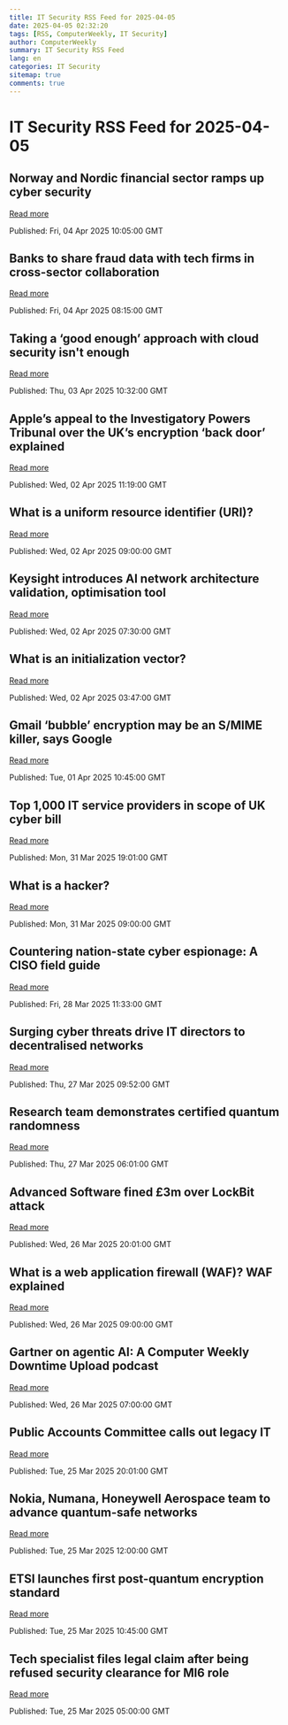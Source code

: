 ```yaml
---
title: IT Security RSS Feed for 2025-04-05
date: 2025-04-05 02:32:20
tags: [RSS, ComputerWeekly, IT Security]
author: ComputerWeekly
summary: IT Security RSS Feed
lang: en
categories: IT Security
sitemap: true
comments: true
---
```


# IT Security RSS Feed for 2025-04-05

## Norway and Nordic financial sector ramps up cyber security
[Read more](https://www.computerweekly.com/news/366621703/Norway-and-Nordic-financial-sector-ramps-up-cyber-security)

Published: Fri, 04 Apr 2025 10:05:00 GMT

## Banks to share fraud data with tech firms in cross-sector collaboration
[Read more](https://www.computerweekly.com/news/366622133/Banks-to-share-fraud-data-with-tech-firms-in-cross-sector-collaboration)

Published: Fri, 04 Apr 2025 08:15:00 GMT

## Taking a ‘good enough’ approach with cloud security isn't enough
[Read more](https://www.computerweekly.com/opinion/Taking-a-good-enough-approach-with-cloud-security-isnt-enough)

Published: Thu, 03 Apr 2025 10:32:00 GMT

## Apple’s appeal to the Investigatory Powers Tribunal over the UK’s encryption ‘back door’ explained
[Read more](https://www.computerweekly.com/opinion/Apples-appeal-to-the-Investigatory-Powers-Tribunal-over-the-UKs-encryption-back-door-explained)

Published: Wed, 02 Apr 2025 11:19:00 GMT

## What is a uniform resource identifier (URI)?
[Read more](https://www.techtarget.com/whatis/definition/URI-Uniform-Resource-Identifier)

Published: Wed, 02 Apr 2025 09:00:00 GMT

## Keysight introduces AI network architecture validation, optimisation tool
[Read more](https://www.computerweekly.com/news/366621790/Keysight-introduces-AI-network-architecture-validation-optimisation-tool)

Published: Wed, 02 Apr 2025 07:30:00 GMT

## What is an initialization vector?
[Read more](https://www.techtarget.com/whatis/definition/initialization-vector-IV)

Published: Wed, 02 Apr 2025 03:47:00 GMT

## Gmail ‘bubble’ encryption may be an S/MIME killer, says Google
[Read more](https://www.computerweekly.com/news/366621818/Gmail-bubble-encryption-may-be-an-S-MIME-killer-says-Google)

Published: Tue, 01 Apr 2025 10:45:00 GMT

## Top 1,000 IT service providers in scope of UK cyber bill
[Read more](https://www.computerweekly.com/news/366621764/Top-1000-IT-service-providers-in-scope-of-UK-cyber-bill)

Published: Mon, 31 Mar 2025 19:01:00 GMT

## What is a hacker?
[Read more](https://www.techtarget.com/searchsecurity/definition/hacker)

Published: Mon, 31 Mar 2025 09:00:00 GMT

## Countering nation-state cyber espionage: A CISO field guide
[Read more](https://www.computerweekly.com/opinion/Countering-nation-state-cyber-espionage-A-CISO-field-guide)

Published: Fri, 28 Mar 2025 11:33:00 GMT

## Surging cyber threats drive IT directors to decentralised networks
[Read more](https://www.computerweekly.com/news/366621553/Surging-cyber-threats-drive-IT-directors-to-decentralised-networks)

Published: Thu, 27 Mar 2025 09:52:00 GMT

## Research team demonstrates certified quantum randomness
[Read more](https://www.computerweekly.com/news/366621552/Research-team-demonstrates-certified-quantum-randomness)

Published: Thu, 27 Mar 2025 06:01:00 GMT

## Advanced Software fined £3m over LockBit attack
[Read more](https://www.computerweekly.com/news/366621298/Advanced-Software-fined-3m-over-LockBit-attack)

Published: Wed, 26 Mar 2025 20:01:00 GMT

## What is a web application firewall (WAF)? WAF explained
[Read more](https://www.techtarget.com/searchsecurity/definition/Web-application-firewall-WAF)

Published: Wed, 26 Mar 2025 09:00:00 GMT

## Gartner on agentic AI: A Computer Weekly Downtime Upload podcast
[Read more](https://www.computerweekly.com/podcast/Gartner-on-agentic-AI-A-Computer-Weekly-Downtime-Upload-podcast)

Published: Wed, 26 Mar 2025 07:00:00 GMT

## Public Accounts Committee calls out legacy IT
[Read more](https://www.computerweekly.com/news/366621126/Public-Accounts-Committee-calls-out-legacy-IT)

Published: Tue, 25 Mar 2025 20:01:00 GMT

## Nokia, Numana, Honeywell Aerospace team to advance quantum-safe networks
[Read more](https://www.computerweekly.com/news/366621104/Nokia-Numana-Honeywell-Aerospace-team-to-advance-quantum-safe-networks)

Published: Tue, 25 Mar 2025 12:00:00 GMT

## ETSI launches first post-quantum encryption standard
[Read more](https://www.computerweekly.com/news/366621214/ETSI-launches-first-post-quantum-encryption-standard)

Published: Tue, 25 Mar 2025 10:45:00 GMT

## Tech specialist files legal claim after being refused security clearance for MI6 role
[Read more](https://www.computerweekly.com/news/366620867/Tech-specialist-files-legal-claim-after-being-refused-security-clearance-for-MI6-role)

Published: Tue, 25 Mar 2025 05:00:00 GMT

